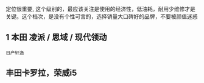 

定位很重要, 这个级别的，最应该关注是使用的经济性，低油耗，耐用少维修才是关键。这个档次，是没有个性可言的，选择销量大口碑好的品牌，不要被颜值迷惑

## 1 本田 凌派 / 思域 / 现代领动
    日产轩逸

 ## 丰田卡罗拉，荣威i5   